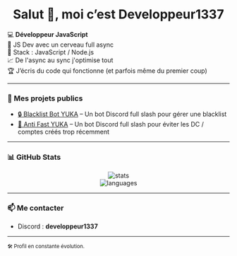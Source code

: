 <h1 align="center">Salut 👋, moi c’est Developpeur1337</h1>

💻  **Développeur JavaScript**  
🧠  JS Dev avec un cerveau full async  
🔧  Stack : JavaScript / Node.js  
📈  De l'async au sync j'optimise tout  
🏆  J’écris du code qui fonctionne (et parfois même du premier coup)

---

### 🚀 Mes projets publics
- [🔒 Blacklist Bot YUKA](https://github.com/Developpeur1337/Blacklist-bot-YUKA) – Un bot Discord full slash pour gérer une blacklist
- [🚧 Anti Fast YUKA](https://github.com/Developpeur1337/Anti-Fast-YUKA) – Un bot Discord full slash pour éviter les DC / comptes créés trop récemment

---

### 📊 GitHub Stats

<p align="center">
  <img src="https://github-readme-stats.vercel.app/api?username=Developpeur1337&show_icons=true&theme=radical" alt="stats" />
  <br />
  <img src="https://github-readme-stats.vercel.app/api/top-langs/?username=Developpeur1337&layout=compact&theme=radical" alt="languages" />
</p>

---

### 📫 Me contacter
- Discord : **developpeur1337**

---

<sub>🛠️ Profil en constante évolution.</sub>
